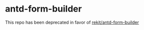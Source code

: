 # antd-form-builder
This repo has been deprecated in favor of [rekit/antd-form-builder](https://github.com/rekit/antd-form-builder)
